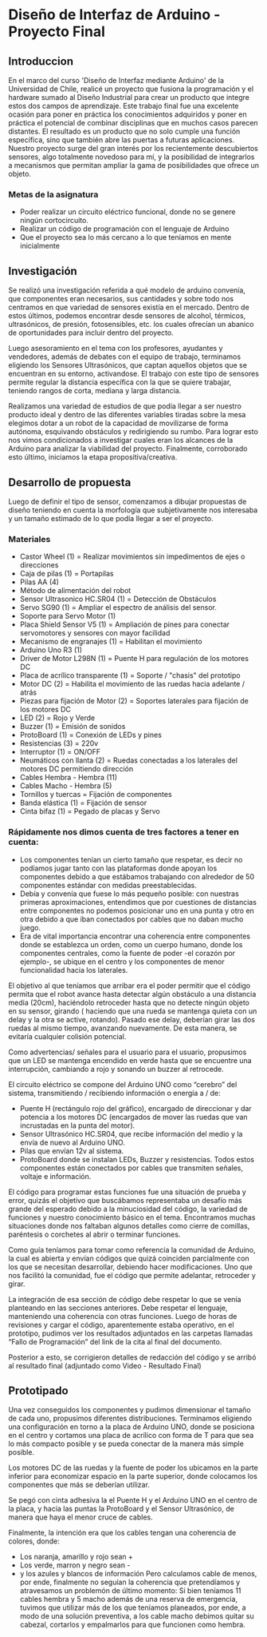 # Diseño de Interfaz de Arduino  -  Proyecto Final

## Introduccion
En el marco del curso 'Diseño de Interfaz mediante Arduino' de la Universidad de Chile, realicé un proyecto que fusiona la programación y el hardware sumado al Diseño Industrial para crear un producto que integre estos dos campos de aprendizaje. Este trabajo final fue una excelente ocasión para poner en práctica los conocimientos adquiridos y poner en práctica el potencial de combinar disciplinas que en muchos casos parecen distantes. El resultado es un producto que no solo cumple una función específica, sino que también abre las puertas a futuras aplicaciones.
Nuestro proyecto surge del gran interés por los recientemente descubiertos sensores, algo totalmente novedoso para mí, y la posibilidad de integrarlos a mecanismos que permitan ampliar la gama de posibilidades que ofrece un objeto.


### Metas de la asignatura

- Poder realizar un circuito eléctrico funcional, donde no se genere ningún cortocircuito.
- Realizar un código de programación con el lenguaje de Arduino 
- Que el proyecto sea lo más cercano a lo que teníamos en mente inicialmente

## Investigación
Se realizó una investigación referida a qué modelo de arduino convenía, que componentes eran necesarios, sus cantidades y sobre todo nos centramos en que variedad de sensores existía en el mercado. 
Dentro de estos últimos, podemos encontrar desde sensores de alcohol, térmicos, ultrasónicos, de presión, fotosensibles, etc. los cuales ofrecían un abanico de oportunidades para incluir dentro del proyecto.

Luego asesoramiento en el tema con los profesores, ayudantes y vendedores, además de debates con el equipo de trabajo, terminamos eligiendo los Sensores Ultrasónicos, que captan aquellos objetos que se encuentran en su entorno, activandose. El trabajo con este tipo de sensores permite regular la distancia específica con la que se quiere trabajar, teniendo rangos de corta, mediana y larga distancia.

Realizamos una variedad de estudios de que podía llegar a ser nuestro producto ideal y dentro de las diferentes variables tiradas sobre la mesa elegimos dotar a un robot de la capacidad de movilizarse de forma autónoma, esquivando obstáculos y redirigiendo su rumbo. Para lograr esto nos vimos condicionados a investigar cuales eran los alcances de la Arduino para analizar la viabilidad del proyecto.
Finalmente, corroborado esto último, iniciamos la etapa propositiva/creativa.

## Desarrollo de propuesta

Luego de definir el tipo de sensor, comenzamos a dibujar propuestas de diseño teniendo en cuenta la morfología que subjetivamente nos interesaba y un tamaño estimado de lo que podía llegar a ser el proyecto. 

### Materiales
- Castor Wheel (1) = Realizar movimientos sin impedimentos de ejes o direcciones
- Caja de pilas (1) = Portapilas
- Pilas AA (4)
- Método de alimentación del robot
- Sensor Ultrasonico HC.SR04 (1) = Detección de Obstáculos
- Servo SG90 (1) = Ampliar el espectro de análisis del sensor.
- Soporte para Servo Motor (1)
- Placa Shield Sensor V5 (1) = Ampliación de pines para conectar servomotores y sensores con mayor facilidad
- Mecanismo de engranajes (1) = Habilitan el movimiento
- Arduino Uno R3 (1)
- Driver de Motor L298N (1) = Puente H para regulación de los motores DC
- Placa de acrílico transparente (1) = Soporte / "chasis" del prototipo
- Motor DC (2) = Habilita el movimiento de las ruedas hacia adelante / atrás
- Piezas para fijación de Motor (2) = Soportes laterales para fijación de los motores DC
- LED (2) = Rojo y Verde
- Buzzer (1) = Emisión de sonidos
- ProtoBoard (1) = Conexión de LEDs y pines
- Resistencias (3) = 220v
- Interruptor (1) = ON/OFF
- Neumáticos con llanta (2) = Ruedas conectadas a los laterales del motores DC permitiendo dirección
- Cables Hembra - Hembra (11)
- Cables Macho - Hembra (5)
- Tornillos y tuercas = Fijación de componentes
- Banda elástica (1) = Fijación de sensor
- Cinta bifaz (1) = Pegado de placas y Servo


### Rápidamente nos dimos cuenta de tres factores a tener en cuenta:

- Los componentes tenían un cierto tamaño que respetar, es decir no podíamos jugar tanto con las plataformas donde apoyan los componentes debido a que estábamos trabajando con alrededor de 50 componentes estándar con medidas preestablecidas.
- Debía y convenía que fuese lo más pequeño posible: con nuestras primeras aproximaciones, entendimos que por cuestiones de distancias entre componentes no podemos posicionar uno en una punta y otro en otra debido a que iban conectados por cables que no daban mucho juego.
- Era de vital importancia encontrar una coherencia entre componentes donde se establezca un orden, como un cuerpo humano, donde los componentes centrales, como la fuente de poder -el corazón por ejemplo-, se ubique en el centro y los componentes de menor funcionalidad hacia los laterales. 

El objetivo al que teníamos que arribar era el poder permitir que el código permita que el robot avance hasta detectar algún obstáculo a una distancia media (20cm), haciéndolo retroceder hasta que no detecte ningún objeto en su sensor, girando ( haciendo que una rueda se mantenga quieta con un delay y la otra se active, rotando). Pasado ese delay, deberían girar las dos ruedas al mismo tiempo, avanzando nuevamente. De esta manera, se evitaría cualquier colisión potencial. 

Como advertencias/ señales para el usuario para el usuario, propusimos que un LED se mantenga encendido en verde hasta que se encuentre una interrupción, cambiando a rojo y sonando un buzzer al retrocede.

El circuito eléctrico  se compone del Arduino UNO como “cerebro” del sistema, transmitiendo / recibiendo información o energía a / de:
- Puente H (rectángulo rojo del gráfico), encargado de direccionar y dar potencia a los motores DC (encargados de mover las ruedas que van incrustadas en la punta del motor).
- Sensor Ultrasónico HC.SR04, que recibe información del medio y la envía de nuevo al Arduino UNO.
- Pilas que envían 12v al sistema.
- ProtoBoard donde se instalan LEDs, Buzzer y resistencias.
Todos estos componentes están conectados por cables que transmiten señales, voltaje e información. 

El código para programar estas funciones fue una situación de prueba y error, quizás el objetivo que buscábamos representaba un desafío más grande del esperado debido a la minuciosidad del código, la variedad de funciones y nuestro conocimiento básico en el tema. Encontramos muchas situaciones donde nos faltaban algunos detalles como cierre de comillas, paréntesis o corchetes al abrir o terminar funciones.

Como guía teníamos para tomar como referencia la comunidad de Arduino, la cual es abierta y envían códigos que quizá coinciden parcialmente con los que se necesitan desarrollar, debiendo hacer modificaciones. Uno que nos facilitó la comunidad, fue el código que permite adelantar, retroceder y girar.

La integración de esa sección de código debe respetar lo que se venía planteando en las secciones anteriores. Debe respetar el lenguaje, manteniendo una coherencia con otras funciones. 
Luego de horas de revisiones y cargar el código, aparentemente estaba operativo,  en el prototipo, pudimos ver los resultados adjuntados en las carpetas llamadas “Fallo de Programación” del link de la cita al final del documento.

Posterior a esto, se corrigieron detalles de redacción del código y se arribó al resultado final (adjuntado como Video - Resultado Final) 




## Prototipado

Una vez conseguidos los componentes y pudimos dimensionar el tamaño de cada uno, propusimos diferentes distribuciones. Terminamos eligiendo una configuración en torno a la placa de Arduino UNO, donde se posiciona en el centro y cortamos una placa de acrílico con forma de T para que sea lo más compacto posible y se pueda conectar de la manera más simple posible.


Los motores DC de las ruedas y la fuente de poder los ubicamos en la parte inferior para economizar espacio en la parte superior, donde colocamos los componentes que más se deberían utilizar. 

Se pegó con cinta adhesiva la el Puente H y el Arduino UNO en el centro de la placa, y hacia las puntas la ProtoBoard y el Sensor Ultrasónico, de manera que haya el menor cruce de cables.

Finalmente, la intención era que los cables tengan una coherencia de colores, donde:
- Los naranja, amarillo y rojo sean +
- Los verde, marron y negro sean -
- y los azules  y blancos de información
Pero calculamos cable de menos, por ende, finalmente no seguían la coherencia que pretendíamos y atravesamos un problemón de último momento: 
Si bien teníamos 11 cables hembra y 5 macho además de una reserva de emergencia, tuvimos que utilizar más de los que teníamos planeados, por ende, a modo de una solución preventiva, a los cable macho debimos quitar su cabezal, cortarlos y empalmarlos  para que funcionen como hembra. 





